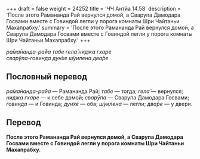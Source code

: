 +++
draft = false
weight = 24252
title = 'ЧЧ Антйа 14.58'
description = 'После этого Рамананда Рай вернулся домой, а Сварупа Дамодара Госвами вместе с Говиндой легли у порога комнаты Шри Чайтаньи Махапрабху.'
summary = 'После этого Рамананда Рай вернулся домой, а Сварупа Дамодара Госвами вместе с Говиндой легли у порога комнаты Шри Чайтаньи Махапрабху.'
+++

_ра̄ма̄нанда-ра̄йа табе гела̄ ниджа гхаре  
сварӯпа-говинда дун̇хе ш́уилена два̄ре_

## Пословный перевод

_ра̄ма̄нанда_\-_ра̄йа_ — Рамананда Рай; _табе_ — тогда; _гела̄_ — вернулся; _ниджа_ _гхаре_ — к себе домой; _сварӯпа_ — Сварупа Дамодара Госвами; _говинда_ — и Говинда; _дун̇хе_ — оба; _ш́уилена_ — легли; _два̄ре_ — у двери.

## Перевод

**После этого Рамананда Рай вернулся домой, а Сварупа Дамодара Госвами вместе с Говиндой легли у порога комнаты Шри Чайтаньи Махапрабху.**
